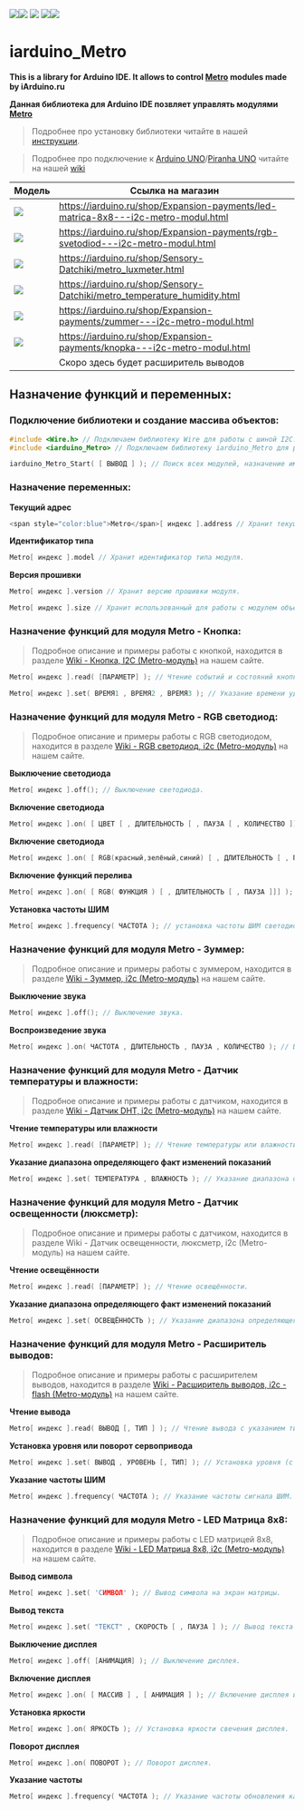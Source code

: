 [![](https://iarduino.ru/img/logo.svg)](https://iarduino.ru)[![](https://wiki.iarduino.ru/img/git-shop.svg?3)](https://iarduino.ru) [![](https://wiki.iarduino.ru/img/git-wiki.svg?2)](https://wiki.iarduino.ru) [![](https://wiki.iarduino.ru/img/git-lesson.svg?2)](https://lesson.iarduino.ru)[![](https://wiki.iarduino.ru/img/git-forum.svg?2)](http://forum.trema.ru)

# iarduino\_Metro

**This is a library for Arduino IDE. It allows to control [Metro](https://iarduino.ru/search/?text=Metro) modules made by iArduino.ru**

**Данная библиотека для Arduino IDE позвляет управлять модулями [Metro](https://iarduino.ru/search/?text=Metro)**

> Подробнее про установку библиотеки читайте в нашей [инструкции](https://wiki.iarduino.ru/page/Installing_librari/).

> Подробнее про подключение к [Arduino UNO](https://iarduino.ru/shop/boards/arduino-uno-r3.html)/[Piranha UNO](https://iarduino.ru/shop/boards/piranha-uno-r3.html) читайте на нашей [wiki](https://wiki.iarduino.ru/page/metro-info/)


| Модель | Ссылка на магазин |
|--|--|
| ![](https://wiki.iarduino.ru/img/resources/1049/1049.svg) | https://iarduino.ru/shop/Expansion-payments/led-matrica-8x8---i2c-metro-modul.html |
| ![](https://wiki.iarduino.ru/img/resources/1013/1013.svg) | https://iarduino.ru/shop/Expansion-payments/rgb-svetodiod---i2c-metro-modul.html |
| ![](https://wiki.iarduino.ru/img/resources/1017/1017.svg) | https://iarduino.ru/shop/Sensory-Datchiki/metro_luxmeter.html |
| ![](https://wiki.iarduino.ru/img/resources/1016/1016.svg) | https://iarduino.ru/shop/Sensory-Datchiki/metro_temperature_humidity.html |
| ![](https://wiki.iarduino.ru/img/resources/1015/1015.svg) | https://iarduino.ru/shop/Expansion-payments/zummer---i2c-metro-modul.html |
| ![](https://wiki.iarduino.ru/img/resources/1014/1014.svg) | https://iarduino.ru/shop/Expansion-payments/knopka---i2c-metro-modul.html |
| ![]() | Скоро здесь будет расширитель выводов |


## Назначение функций и переменных:

### Подключение библиотеки и создание массива объектов:
```C++
#include <Wire.h> // Подключаем библиотеку Wire для работы с шиной I2C.
#include <iarduino_Metro> // Подключаем библиотеку iarduino_Metro для работы с модулем/модулями линейки "Metro".

iarduino_Metro_Start( [ ВЫВОД ] ); // Поиск всех модулей, назначение им адресов и создание массива объектов Metro.
```

### Назначение переменных:

**Текущий адрес** 

```C++
<span style="color:blue">Metro</span>[ индекс ].address // Хранит текущий адрес модуля на шине I2C.
```

**Идентификатор типа** 

```C++
Metro[ индекс ].model // Хранит идентификатор типа модуля.
```

**Версия прошивки** 

```C++
Metro[ индекс ].version // Хранит версию прошивки модуля.
```

```C++
Metro[ индекс ].size // Хранит использованный для работы с модулем объем памяти ОЗУ в байтах.
```

### Назначение функций для модуля Metro - Кнопка:

> Подробное описание и примеры работы с кнопкой, находится в разделе [Wiki - Кнопка, I2C (Metro-модуль)](https://wiki.iarduino.ru/page/metro-button/) на нашем сайте.

```C++
Metro[ индекс ].read( [ПАРАМЕТР] ); // Чтение событий и состояний кнопки.
```

```C++
Metro[ индекс ].set( ВРЕМЯ1 , ВРЕМЯ2 , ВРЕМЯ3 ); // Указание времени удержания кнопки.
```

### Назначение функций для модуля Metro - RGB светодиод:

> Подробное описание и примеры работы с RGB светодиодом, находится в разделе [Wiki - RGB светодиод, i2c (Metro-модуль)](https://wiki.iarduino.ru/page/metro-led/) на нашем сайте.

**Выключение светодиода**

```C++
Metro[ индекс ].off(); // Выключение светодиода.
```

**Включение светодиода**

```C++
Metro[ индекс ].on( [ ЦВЕТ [ , ДЛИТЕЛЬНОСТЬ [ , ПАУЗА [ , КОЛИЧЕСТВО ]]]] ); // Включение светодиода.
```

**Включение светодиода**

```C++
Metro[ индекс ].on( [ RGB(красный,зелёный,синий) [ , ДЛИТЕЛЬНОСТЬ [ , ПАУЗА [ , КОЛ-ВО ]]]] ); // Включение светодиода.
```

**Включение функций перелива**

```C++
Metro[ индекс ].on( [ RGB( ФУНКЦИЯ ) [ , ДЛИТЕЛЬНОСТЬ [ , ПАУЗА ]]] ); // Включение функций перелива светодиода.
```

**Установка частоты ШИМ**

```C++
Metro[ индекс ].frequency( ЧАСТОТА ); // установка частоты ШИМ светодиода.
```

### Назначение функций для модуля Metro - Зуммер:

> Подробное описание и примеры работы с зуммером, находится в разделе [Wiki - Зуммер, i2c (Metro-модуль)](https://wiki.iarduino.ru/page/metro-zummer/) на нашем сайте.

**Выключение звука**

```C++
Metro[ индекс ].off(); // Выключение звука.
```

**Воспроизведение звука**

```C++
Metro[ индекс ].on( ЧАСТОТА , ДЛИТЕЛЬНОСТЬ , ПАУЗА , КОЛИЧЕСТВО ); // Воспроизведение звука.
```

### Назначение функций для модуля Metro - Датчик температуры и влажности:

> Подробное описание и примеры работы с датчиком, находится в разделе [Wiki - Датчик DHT, i2c (Metro-модуль)](https://wiki.iarduino.ru/page/metro-dht/) на нашем сайте.

**Чтение температуры или влажности**

```C++
Metro[ индекс ].read( [ПАРАМЕТР] ); // Чтение температуры или влажности.
```

**Указание диапазона определяющего факт изменений показаний**

```C++
Metro[ индекс ].set( ТЕМПЕРАТУРА , ВЛАЖНОСТЬ ); // Указание диапазона определяющего факт изменений показаний.
```

### Назначение функций для модуля Metro - Датчик освещенности (люксметр):

> Подробное описание и примеры работы с датчиком, находится в разделе Wiki - Датчик освещенности, люксметр, i2c (Metro-модуль) на нашем сайте.

**Чтение освещённости**

```C++
Metro[ индекс ].read( [ПАРАМЕТР] ); // Чтение освещённости.
```

**Указание диапазона определяющего факт изменений показаний**

```C++
Metro[ индекс ].set( ОСВЕЩЁННОСТЬ ); // Указание диапазона определяющего факт изменений показаний.
```

### Назначение функций для модуля Metro - Расширитель выводов:

> Подробное описание и примеры работы с расширителем выводов, находится в разделе [Wiki - Расширитель выводов, i2c - flash (Metro-модуль)](https://wiki.iarduino.ru/page/metro-extender/) на нашем сайте.

**Чтение вывода** 

```C++
Metro[ индекс ].read( ВЫВОД [, ТИП ] ); // Чтение вывода с указанием типа уровня (логический/аналоговый).
```

**Установка уровня или поворот сервопривода**

```C++
Metro[ индекс ].set( ВЫВОД , УРОВЕНЬ [, ТИП] ); // Установка уровня (с указанием его типа), или поворот сервопривода в заданный угол.
```

**Указание частоты ШИМ**

```C++
Metro[ индекс ].frequency( ЧАСТОТА ); // Указание частоты сигнала ШИМ.
```

### Назначение функций для модуля Metro - LED Матрица 8x8:

> Подробное описание и примеры работы с LED матрицей 8x8, находится в разделе [Wiki - LED Матрица 8x8, i2c (Metro-модуль)](https://wiki.iarduino.ru/page/metro-matrix-led/) на нашем сайте.

**Вывод символа**

```C++
Metro[ индекс ].set( 'СИМВОЛ' ); // Вывод символа на экран матрицы.
```

**Вывод текста**

```C++
Metro[ индекс ].set( "ТЕКСТ" , СКОРОСТЬ [ , ПАУЗА ] ); // Вывод текста бегущей строки на экран матрицы.
```

**Выключение дисплея**

```C++
Metro[ индекс ].off( [АНИМАЦИЯ] ); // Выключение дисплея.
```

**Включение дисплея** 

```C++
Metro[ индекс ].on( [ МАССИВ ] , [ АНИМАЦИЯ ] ); // Включение дисплея и вывод изображения.
```

**Установка яркости** 

```C++
Metro[ индекс ].on( ЯРКОСТЬ ); // Установка яркости свечения дисплея.
```

**Поворот дисплея**

```C++
Metro[ индекс ].on( ПОВОРОТ ); // Поворот дисплея.
```

**Указание частоты** 

```C++
Metro[ индекс ].frequency( ЧАСТОТА ); // Указание частоты обновления кадров в секунду.
```
